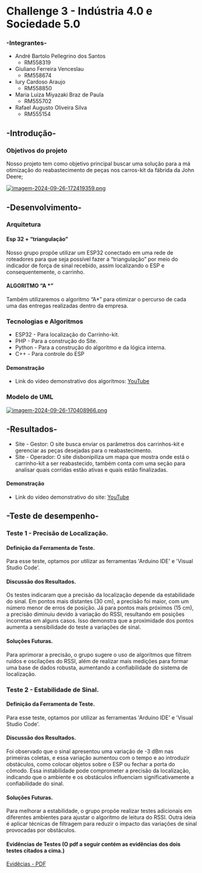 # Challenge 3 - Indústria 4.0 e Sociedade 5.0 

### -Integrantes-
- André Bartolo Pellegrino dos Santos
  - RM558319
- Giuliano Ferreira Venceslau
  - RM558674
- Iury Cardoso Araujo
  - RM558850
- Maria Luiza Miyazaki Braz de Paula
  - RM555702
- Rafael Augusto Oliveira Silva
  - RM555154

## -Introdução-
### Objetivos do projeto
Nosso projeto tem como objetivo principal buscar uma solução para a má otimização do reabastecimento de peças nos carros-kit da fábrida da John Deere;

[![imagem-2024-09-26-172419359.png](https://i.postimg.cc/8PTXY5BS/imagem-2024-09-26-172419359.png)](https://postimg.cc/qgZGhp5b)
## -Desenvolvimento-
### Arquitetura
#### Esp 32 + “triangulação”
Nosso grupo propõe utilizar um ESP32 conectado em uma rede de roteadores para que seja possível fazer a “triangulação” por meio do indicador de força de sinal recebido, assim localizando o ESP e consequentemente, o carrinho.
#### ALGORITMO “A *”
Também utilizaremos o algoritmo “A*” para otimizar o percurso de cada uma das entregas realizadas dentro da empresa.
### Tecnologias e Algoritmos
- ESP32 - Para localização do Carrinho-kit.
- PHP - Para a construção do Site.
- Python - Para a construção do algoritmo e da lógica interna.
- C++ - Para controle do ESP
#### Demonstração
- Link do vídeo demonstrativo dos algoritmos: [YouTube](https://www.youtube.com/watch?v=Wb3LYma8qg4)
### Modelo de UML

[![imagem-2024-09-26-170408966.png](https://i.postimg.cc/c4WHKmD7/imagem-2024-09-26-170408966.png)](https://postimg.cc/4n8ZqzRn)
## -Resultados-
- Site - Gestor: O site busca enviar os parâmetros dos carrinhos-kit e gerenciar as peças desejadas para o reabastecimento.
- Site - Operador: O site disbonipiliza um mapa que mostra onde está o carrinho-kit a ser reabastecido, também conta com uma seção para analisar quais corridas estão ativas e quais estão finalizadas.
#### Demonstração
- Link do vídeo demonstrativo do site: [YouTube](https://www.youtube.com/watch?v=zbjiQSFvvno) 

## -Teste de desempenho-
### Teste 1 - Precisão de Localização.

#### Definição da Ferramenta de Teste.
Para esse teste, optamos por utilizar as ferramentas 'Arduino IDE' e 'Visual Studio Code'.

#### Discussão dos Resultados.
Os testes indicaram que a precisão da localização depende da estabilidade do sinal. Em pontos mais distantes (30 cm), a precisão foi maior, com um número menor de erros de posição. Já para pontos mais próximos (15 cm), a precisão diminuiu devido à variação do RSSI, resultando em posições incorretas em alguns casos. Isso demonstra que a proximidade dos pontos aumenta a sensibilidade do teste a variações de sinal.

#### Soluções Futuras.
Para aprimorar a precisão, o grupo sugere o uso de algoritmos que filtrem ruídos e oscilações do RSSI, além de realizar mais medições para formar uma base de dados robusta, aumentando a confiabilidade do sistema de localização.

### Teste 2 - Estabilidade de Sinal.

#### Definição da Ferramenta de Teste.
Para esse teste, optamos por utilizar as ferramentas 'Arduino IDE' e 'Visual Studio Code'.

#### Discussão dos Resultados.
Foi observado que o sinal apresentou uma variação de -3 dBm nas primeiras coletas, e essa variação aumentou com o tempo e ao introduzir obstáculos, como colocar objetos sobre o ESP ou fechar a porta do cômodo. Essa instabilidade pode comprometer a precisão da localização, indicando que o ambiente e os obstáculos influenciam significativamente a confiabilidade do sinal.

#### Soluções Futuras.
Para melhorar a estabilidade, o grupo propõe realizar testes adicionais em diferentes ambientes para ajustar o algoritmo de leitura do RSSI. Outra ideia é aplicar técnicas de filtragem para reduzir o impacto das variações de sinal provocadas por obstáculos.



#### Evidências de Testes (O pdf a seguir contém as evidências dos dois testes citados a cima.)
[Evidêcias - PDF](https://drive.google.com/file/d/1xBGWf5DfIQI5K1n9-lcwrJ2KKj0MFCr3/view?usp=sharing)
